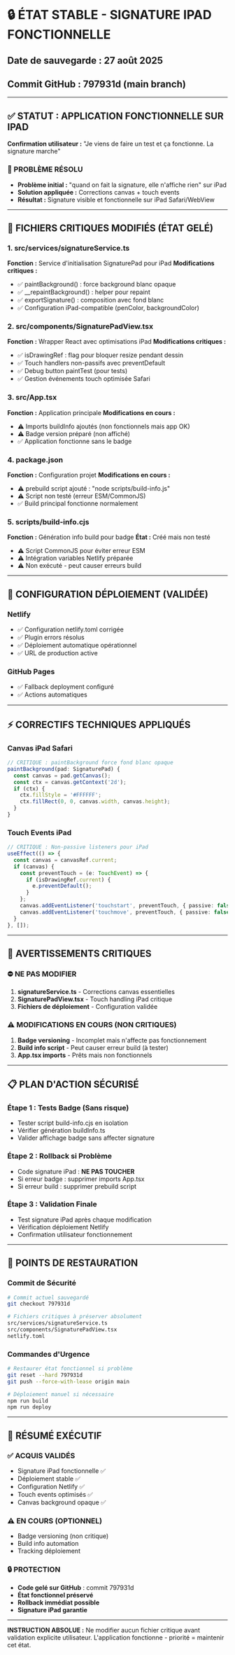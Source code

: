 # 🔒 ÉTAT STABLE - SIGNATURE IPAD FONCTIONNELLE
## Date de sauvegarde : 27 août 2025
## Commit GitHub : 797931d (main branch)

---

## ✅ STATUT : APPLICATION FONCTIONNELLE SUR IPAD
**Confirmation utilisateur :** "Je viens de faire un test et ça fonctionne. La signature marche"

### 🎯 PROBLÈME RÉSOLU
- **Problème initial :** "quand on fait la signature, elle n'affiche rien" sur iPad
- **Solution appliquée :** Corrections canvas + touch events
- **Résultat :** Signature visible et fonctionnelle sur iPad Safari/WebView

---

## 📁 FICHIERS CRITIQUES MODIFIÉS (ÉTAT GELÉ)

### 1. src/services/signatureService.ts
**Fonction :** Service d'initialisation SignaturePad pour iPad
**Modifications critiques :**
- ✅ paintBackground() : force background blanc opaque
- ✅ __repaintBackground() : helper pour repaint
- ✅ exportSignature() : composition avec fond blanc
- ✅ Configuration iPad-compatible (penColor, backgroundColor)

### 2. src/components/SignaturePadView.tsx  
**Fonction :** Wrapper React avec optimisations iPad
**Modifications critiques :**
- ✅ isDrawingRef : flag pour bloquer resize pendant dessin
- ✅ Touch handlers non-passifs avec preventDefault
- ✅ Debug button paintTest (pour tests)
- ✅ Gestion événements touch optimisée Safari

### 3. src/App.tsx
**Fonction :** Application principale
**Modifications en cours :**
- ⚠️ Imports buildInfo ajoutés (non fonctionnels mais app OK)
- ⚠️ Badge version préparé (non affiché)
- ✅ Application fonctionne sans le badge

### 4. package.json
**Fonction :** Configuration projet
**Modifications en cours :**
- ⚠️ prebuild script ajouté : "node scripts/build-info.js"
- ⚠️ Script non testé (erreur ESM/CommonJS)
- ✅ Build principal fonctionne normalement

### 5. scripts/build-info.cjs
**Fonction :** Génération info build pour badge
**État :** Créé mais non testé
- ⚠️ Script CommonJS pour éviter erreur ESM
- ⚠️ Intégration variables Netlify préparée
- ⚠️ Non exécuté - peut causer erreurs build

---

## 🔧 CONFIGURATION DÉPLOIEMENT (VALIDÉE)

### Netlify
- ✅ Configuration netlify.toml corrigée
- ✅ Plugin errors résolus
- ✅ Déploiement automatique opérationnel
- ✅ URL de production active

### GitHub Pages  
- ✅ Fallback deployment configuré
- ✅ Actions automatiques

---

## ⚡ CORRECTIFS TECHNIQUES APPLIQUÉS

### Canvas iPad Safari
```typescript
// CRITIQUE : paintBackground force fond blanc opaque
paintBackground(pad: SignaturePad) {
  const canvas = pad.getCanvas();
  const ctx = canvas.getContext('2d');
  if (ctx) {
    ctx.fillStyle = '#FFFFFF';
    ctx.fillRect(0, 0, canvas.width, canvas.height);
  }
}
```

### Touch Events iPad
```typescript
// CRITIQUE : Non-passive listeners pour iPad
useEffect(() => {
  const canvas = canvasRef.current;
  if (canvas) {
    const preventTouch = (e: TouchEvent) => {
      if (isDrawingRef.current) {
        e.preventDefault();
      }
    };
    canvas.addEventListener('touchstart', preventTouch, { passive: false });
    canvas.addEventListener('touchmove', preventTouch, { passive: false });
  }
}, []);
```

---

## 🚨 AVERTISSEMENTS CRITIQUES

### ⛔ NE PAS MODIFIER
1. **signatureService.ts** - Corrections canvas essentielles
2. **SignaturePadView.tsx** - Touch handling iPad critique  
3. **Fichiers de déploiement** - Configuration validée

### ⚠️ MODIFICATIONS EN COURS (NON CRITIQUES)
1. **Badge versioning** - Incomplet mais n'affecte pas fonctionnement
2. **Build info script** - Peut causer erreur build (à tester)
3. **App.tsx imports** - Prêts mais non fonctionnels

---

## 📋 PLAN D'ACTION SÉCURISÉ

### Étape 1 : Tests Badge (Sans risque)
- Tester script build-info.cjs en isolation
- Vérifier génération buildInfo.ts
- Valider affichage badge sans affecter signature

### Étape 2 : Rollback si Problème
- Code signature iPad : **NE PAS TOUCHER**
- Si erreur badge : supprimer imports App.tsx
- Si erreur build : supprimer prebuild script

### Étape 3 : Validation Finale
- Test signature iPad après chaque modification
- Vérification déploiement Netlify
- Confirmation utilisateur fonctionnement

---

## 💾 POINTS DE RESTAURATION

### Commit de Sécurité
```bash
# Commit actuel sauvegardé
git checkout 797931d

# Fichiers critiques à préserver absolument
src/services/signatureService.ts
src/components/SignaturePadView.tsx
netlify.toml
```

### Commandes d'Urgence
```bash
# Restaurer état fonctionnel si problème
git reset --hard 797931d
git push --force-with-lease origin main

# Déploiement manuel si nécessaire  
npm run build
npm run deploy
```

---

## 🎯 RÉSUMÉ EXÉCUTIF

### ✅ ACQUIS VALIDÉS
- Signature iPad fonctionnelle ✅
- Déploiement stable ✅  
- Configuration Netlify ✅
- Touch events optimisés ✅
- Canvas background opaque ✅

### ⚠️ EN COURS (OPTIONNEL)
- Badge versioning (non critique)
- Build info automation  
- Tracking déploiement

### 🔒 PROTECTION
- **Code gelé sur GitHub** : commit 797931d
- **État fonctionnel préservé**
- **Rollback immédiat possible**
- **Signature iPad garantie**

---

**INSTRUCTION ABSOLUE :** Ne modifier aucun fichier critique avant validation explicite utilisateur. L'application fonctionne - priorité = maintenir cet état.

